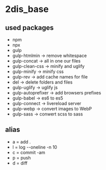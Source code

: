 # 2dis_base

## used packages

- npm
- npx
- gulp
- gulp-htmlmin -> remove whitespace
- gulp-concat -> all in one our files
- gulp-clean-css -> minify and uglify
- gulp-minify -> minify css
- gulp-rev -> add cache names for file
- del -> delete folders and files
- gulp-uglify -> uglify js
- gulp-autoprefixer -> add browsers prefixes
- gulp-babel -> es6 to es5
- gulp-connect -> livereload server
- gulp-webp -> convert images to WebP
- gulp-sass -> conwert scss to sass


## alias

- a = add .
- l = log --oneline -n 10
- c = commit -am
- p = push
- d = diff
